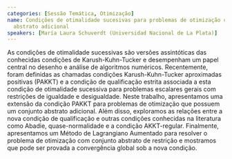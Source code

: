 ```yaml
---
categories: [Sessão Temática, Otimização]
name: Condições de otimalidade sucesivas para problemas de otimização com um conjunto
  abstrato adicional
speakers: [María Laura Schuverdt (Universidad Nacional de La Plata)]
---
```


As condições de otimalidade sucessivas são versões assintóticas das conhecidas condições de Karush-Kuhn-Tucker e desempenham um papel central no desenho e análise de algoritmos numéricos. Recentemente, foram definidas as chamadas condições Karush-Kuhn-Tucker aproximadas positivas (PAKKT) e a condição de qualificação estrita associada a esta condição de otimalidade sucessiva para problemas escalares gerais com restrições de igualdade e desigualdade. Neste trabalho, apresentamos uma extensão da condição PAKKT para problemas de otimização que possuem um conjunto abstrato adicional. Além disso, exploramos as relações entre a nova condição de qualificação e outras condições conhecidas na literatura como Abadie, quase-normalidade e a condição AKKT-regular. Finalmente, apresentamos um Método de Lagrangiano Aumentado para resolver o problema de otimização com conjunto abstrato de restrição e mostramos que pode ser provada a convergência global sob a nova condição.